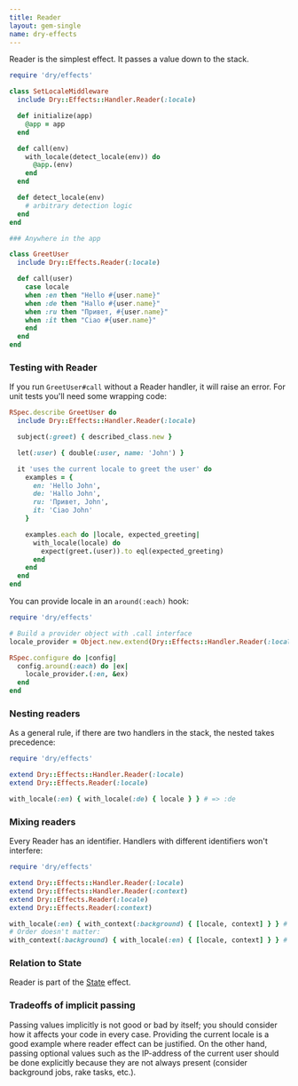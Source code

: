 ```yaml
---
title: Reader
layout: gem-single
name: dry-effects
---
```


Reader is the simplest effect. It passes a value down to the stack.

```ruby
require 'dry/effects'

class SetLocaleMiddleware
  include Dry::Effects::Handler.Reader(:locale)

  def initialize(app)
    @app = app
  end

  def call(env)
    with_locale(detect_locale(env)) do
      @app.(env)
    end
  end

  def detect_locale(env)
    # arbitrary detection logic
  end
end

### Anywhere in the app

class GreetUser
  include Dry::Effects.Reader(:locale)

  def call(user)
    case locale
    when :en then "Hello #{user.name}"
    when :de then "Hallo #{user.name}"
    when :ru then "Привет, #{user.name}"
    when :it then "Ciao #{user.name}"
    end
  end
end
```

### Testing with Reader

If you run `GreetUser#call` without a Reader handler, it will raise an error. For unit tests you'll need some wrapping code:

```ruby
RSpec.describe GreetUser do
  include Dry::Effects::Handler.Reader(:locale)

  subject(:greet) { described_class.new }

  let(:user) { double(:user, name: 'John') }

  it 'uses the current locale to greet the user' do
    examples = {
      en: 'Hello John',
      de: 'Hallo John',
      ru: 'Привет, John',
      it: 'Ciao John'
    }

    examples.each do |locale, expected_greeting|
      with_locale(locale) do
        expect(greet.(user)).to eql(expected_greeting)
      end
    end
  end
end
```

You can provide locale in an `around(:each)` hook:

```ruby
require 'dry/effects'

# Build a provider object with .call interface
locale_provider = Object.new.extend(Dry::Effects::Handler.Reader(:locale, as: :call))

RSpec.configure do |config|
  config.around(:each) do |ex|
    locale_provider.(:en, &ex)
  end
end
```

### Nesting readers

As a general rule, if there are two handlers in the stack, the nested takes precedence:

```ruby
require 'dry/effects'

extend Dry::Effects::Handler.Reader(:locale)
extend Dry::Effects.Reader(:locale)

with_locale(:en) { with_locale(:de) { locale } } # => :de
```

### Mixing readers

Every Reader has an identifier. Handlers with different identifiers won't interfere:

```ruby
require 'dry/effects'

extend Dry::Effects::Handler.Reader(:locale)
extend Dry::Effects::Handler.Reader(:context)
extend Dry::Effects.Reader(:locale)
extend Dry::Effects.Reader(:context)

with_locale(:en) { with_context(:background) { [locale, context] } } # => [:en, :background]
# Order doesn't matter:
with_context(:background) { with_locale(:en) { [locale, context] } } # => [:en, :background]
```

### Relation to State

Reader is part of the [State](/gems/dry-effects/0.1/effects/state) effect.

### Tradeoffs of implicit passing

Passing values implicitly is not good or bad by itself; you should consider how it affects your code in every case. Providing the current locale is a good example where reader effect can be justified. On the other hand, passing optional values such as the IP-address of the current user should be done explicitly because they are not always present (consider background jobs, rake tasks, etc.).
